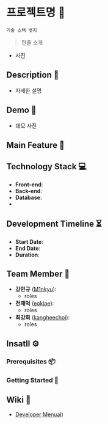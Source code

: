 # 프로젝트명 👗 
` 기술 스택 뱃지 `
>한줄 소개

- 사진
## Description 🌟
- 자세한 설명

## Demo 📱
- 데모 사진

## Main Feature 🔧


## Technology Stack 💻
- **Front-end**: 
- **Back-end**:
- **Database**:
- 

## Development Timeline ⏳
- **Start Date**: 
- **End Date**:
- **Duration**: 

## Team Member 👥
- **강민규** ([M1nkyu](https://github.com/M1nKyu)):
	- roles
- **전재억** ([eokjae](https://github.com/eokjae)):
	- roles
- **최강희** ([kangheechoi](https://github.com/kangheechoi)):
	- roles

## Insatll ⚙️
### Prerequisites 📦

### Getting Started 🚀

## Wiki 📖
- [Developer Menual](https://github.com/M1nKyu/weather-clothes/wiki/%F0%9F%91%A8%F0%9F%8F%BC%E2%80%8D%F0%9F%92%BB-Developer-Menual))
